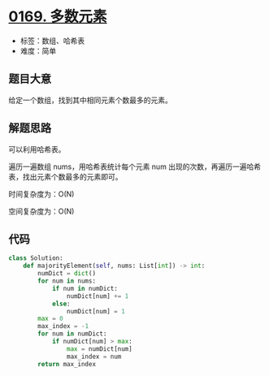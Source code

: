 # [0169. 多数元素](https://leetcode-cn.com/problems/majority-element/)

- 标签：数组、哈希表
- 难度：简单

## 题目大意

给定一个数组，找到其中相同元素个数最多的元素。

## 解题思路

可以利用哈希表。

遍历一遍数组 nums，用哈希表统计每个元素 num 出现的次数，再遍历一遍哈希表，找出元素个数最多的元素即可。

时间复杂度为：O(N)

空间复杂度为：O(N)

## 代码

```Python
class Solution:
    def majorityElement(self, nums: List[int]) -> int:
        numDict = dict()
        for num in nums:
            if num in numDict:
                numDict[num] += 1
            else:
                numDict[num] = 1
        max = 0
        max_index = -1
        for num in numDict:
            if numDict[num] > max:
                max = numDict[num]
                max_index = num
        return max_index
```

